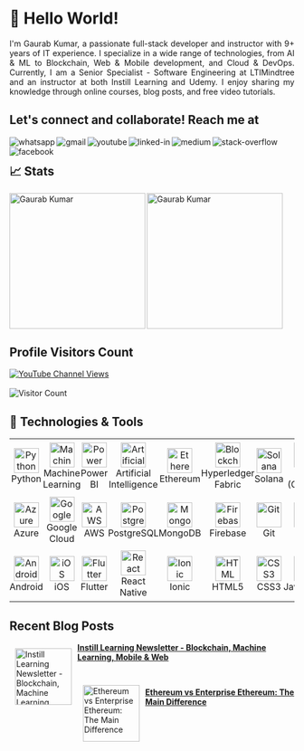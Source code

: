# 👋 Hello World!

<div align="justify">
I'm Gaurab Kumar, a passionate full-stack developer and instructor with 9+ years of IT experience. I specialize in a wide range of technologies, from AI & ML to Blockchain, Web & Mobile development, and Cloud & DevOps. Currently, I am a Senior Specialist - Software Engineering at LTIMindtree and an instructor at both Instill Learning and Udemy. I enjoy sharing my knowledge through online courses, blog posts, and free video tutorials.
</div> 

## Let's connect and collaborate! Reach me at

[<img align="left" alt="whatsapp" src="https://img.shields.io/badge/WhatsApp-25D366?style=for-the-badge&logo=whatsapp&logoColor=white" />](https://wa.me/919110245113)
[<img align="left" alt="gmail" src="https://img.shields.io/badge/Gmail-D14836?style=for-the-badge&logo=gmail&logoColor=white" />](mailto:progaurab@gmail.com)
[<img align="left" alt="youtube" src="https://img.shields.io/badge/youtube-red.svg?&style=for-the-badge&logo=youtube&logoColor=white" />](https://www.youtube.com/instilllearning?sub_confirmation=1)
[<img align="left" alt="linked-in" src="https://img.shields.io/badge/linkedin-%230077B5.svg?&style=for-the-badge&logo=linkedin&logoColor=white" />](https://www.linkedin.com/in/progaurab)
[<img align="left" alt="medium" src="https://img.shields.io/badge/medium-%231296E.svg?&style=for-the-badge&logo=medium&logoColor=white" />](https://medium.com/@progaurab)
[<img align="left" alt="stack-overflow" src="https://img.shields.io/badge/stack%20overflow-FE7A16?logo=stack-overflow&logoColor=white&style=for-the-badge" />](https://stackoverflow.com/users/4188585/gaurab-kumar)
[<img align="left" alt="facebook" src="https://img.shields.io/badge/facebook-%231877F2.svg?&style=for-the-badge&logo=facebook&logoColor=white" />](https://www.facebook.com/learnWithGaurab)
<br/>

## 📈 Stats
<p><img align="left" height="240" src="https://github-readme-stats.vercel.app/api?username=progaurab&show_icons=true&hide_rank=true&bg_color=cbb14d,25d385,68e15c,a8eb12" alt="Gaurab Kumar" /></p>

<p><img align="center" height="240" src="https://github-readme-stats.vercel.app/api/top-langs/?username=progaurab&langs_count=10&layout=compact&bg_color=cbb14d,25d385,68e15c,a8eb12" alt="Gaurab Kumar" /></p>

## Profile Visitors Count

[![YouTube Channel Views](https://img.shields.io/youtube/channel/views/UCWGBv-McUmtZPUP59rsm91w?style=social)](https://www.youtube.com/c/instilllearning)
<br> <br>
![Visitor Count](https://profile-counter.glitch.me/progaurab/count.svg)



## 🔧 Technologies & Tools

<table  width="90%">
  <tr>
    <td style="padding:0px 0px"  align="center" height="96" width="96">
      <img src="https://cdn.jsdelivr.net/gh/devicons/devicon/icons/python/python-original.svg" width="44" height="44" alt="Python" />
      <br />Python
    </td>
    <td style="padding:0px 0px"  align="center" height="96" width="96">
      <img src="https://cdn.jsdelivr.net/gh/devicons/devicon/icons/tensorflow/tensorflow-original.svg" width="44" height="44" alt="Machine Learning" />
      <br />Machine Learning
    </td>
    <td style="padding:0px 0px"  align="center" height="96" width="96">
      <img src="https://img.icons8.com/color/44/000000/power-bi.png" width="44" height="44" alt="Power BI" />
      <br />Power BI
    </td>
    <td style="padding:0px 0px"  align="center" height="96" width="96">
      <img src="https://cdn.jsdelivr.net/gh/devicons/devicon/icons/python/python-original.svg" width="44" height="44" alt="Artificial Intelligence" />
      <br />Artificial Intelligence
    </td>
    <td style="padding:0px 0px"  align="center" height="96" width="96">
      <img src="https://cryptologos.cc/logos/ethereum-eth-logo.png" width="44" height="44" alt="Ethereum" />
      <br />Ethereum
    </td>
    <td style="padding:0px 0px"  align="center" height="96" width="96">
      <img src="https://img.icons8.com/ios-filled/50/000000/blockchain-new-logo.png" width="44" height="44" alt="Blockchain" />
      <br />Hyperledger Fabric
    </td>
    <td style="padding:0px 0px"  align="center" style="width: 12.5%; padding: 10px">
      <img src="https://cryptologos.cc/logos/solana-sol-logo.png" width="44" height="44" alt="Solana" />
      <br />Solana
    </td>
    <td style="padding:0px 0px"  align="center" height="96" width="96">
      <img src="https://cdn.jsdelivr.net/gh/devicons/devicon/icons/go/go-original.svg" width="44" height="44" alt="Go (Golang)" />
      <br />Go (Golang)
    </td>
    <td style="padding:0px 0px"  align="center" height="96" width="96">
      <img src="https://cdn.jsdelivr.net/gh/devicons/devicon/icons/nodejs/nodejs-original.svg" width="44" height="44" alt="Node.js" />
      <br />Node.js
    </td>
    <td style="padding:0px 0px"  align="center" height="96" width="96">
      <img src="https://cdn.jsdelivr.net/gh/devicons/devicon/icons/typescript/typescript-plain.svg" width="44" height="44" alt="TypeScript" />
      <br />TypeScript
    </td>
  </tr>
  <tr>
    <td style="padding:0px 0px"  align="center" height="96" width="96">
      <img src="https://cdn.jsdelivr.net/gh/devicons/devicon/icons/azure/azure-original.svg" width="44" height="44" alt="Azure" />
      <br />Azure
    </td>
    <td style="padding:0px 0px"  align="center" height="96" width="96">
      <img src="https://cdn.jsdelivr.net/gh/devicons/devicon/icons/googlecloud/googlecloud-original.svg" width="44" height="44" alt="Google Cloud" />
      <br />Google Cloud
    </td>
    <td style="padding:0px 0px"  align="center" height="96" width="96">
      <img src="https://img.icons8.com/color/44/000000/amazon-web-services.png" width="44" height="44" alt="AWS" />
      <br />AWS
    </td>
    <td style="padding:0px 0px"  align="center" height="96" width="96">
      <img src="https://cdn.jsdelivr.net/gh/devicons/devicon/icons/postgresql/postgresql-original.svg" width="44" height="44" alt="PostgreSQL" />
      <br />PostgreSQL
    </td>
    <td style="padding:0px 0px"  align="center" height="96" width="96">
      <img src="https://cdn.jsdelivr.net/gh/devicons/devicon/icons/mongodb/mongodb-original.svg" width="44" height="44" alt="MongoDB" />
      <br />MongoDB
    </td>
    <td style="padding:0px 0px"  align="center" height="96" width="96">
      <img src="https://cdn.jsdelivr.net/gh/devicons/devicon/icons/firebase/firebase-plain.svg" width="44" height="44" alt="Firebase" />
      <br />Firebase
    </td>
    <td style="padding:0px 0px"  align="center" height="96" width="96">
      <img src="https://cdn.jsdelivr.net/gh/devicons/devicon/icons/git/git-original.svg" width="44" height="44" alt="Git" />
      <br />Git
    </td>
    <td style="padding:0px 0px"  align="center" height="96" width="96">
      <img src="https://cdn.jsdelivr.net/gh/devicons/devicon/icons/react/react-original.svg" width="44" height="44" alt="React" />
      <br />React
    </td>
    <td style="padding:0px 0px"  align="center" height="96" width="96">
      <img src="https://cdn.jsdelivr.net/gh/devicons/devicon/icons/angularjs/angularjs-plain.svg" width="44" height="44" alt="Angular" />
      <br />Angular
    </td>
    <td style="padding:0px 0px"  align="center" height="96" width="96">
      <img src="https://cdn.jsdelivr.net/gh/devicons/devicon/icons/vuejs/vuejs-original.svg" width="44" height="44" alt="Vue" />
      <br />Vue
    </td>
  </tr>
  <tr>
    <td style="padding:0px 0px"  align="center" height="96" width="96">
      <img src="https://cdn.jsdelivr.net/gh/devicons/devicon/icons/android/android-original.svg" width="44" height="44" alt="Android" />
      <br />Android
    </td>
    <td style="padding:0px 0px"  align="center" style="width: 12.5%; padding: 10px">
      <img src="https://upload.wikimedia.org/wikipedia/commons/thumb/c/ca/IOS_logo.svg/1200px-IOS_logo.svg.png" width="44" height="44" alt="iOS" />
      <br />iOS
    </td>
    <td style="padding:0px 0px"  align="center" height="96" width="96">
      <img src="https://upload.wikimedia.org/wikipedia/commons/1/17/Google-flutter-logo.png" width="44" height="44" alt="Flutter" />
      <br />Flutter
    </td>
    <td style="padding:0px 0px"  align="center" height="96" width="96">
      <img src="https://cdn.jsdelivr.net/gh/devicons/devicon/icons/react/react-original.svg" width="44" height="44" alt="React Native" />
      <br />React Native
    </td>
    <td style="padding:0px 0px"  align="center" height="96" width="96">
      <img src="https://cdn.jsdelivr.net/gh/devicons/devicon/icons/ionic/ionic-original.svg" width="44" height="44" alt="Ionic" />
      <br />Ionic
    </td>
    <td style="padding:0px 0px"  align="center" height="96" width="96">
      <img src="https://cdn.jsdelivr.net/gh/devicons/devicon/icons/html5/html5-plain.svg" width="44" height="44" alt="HTML" />
      <br />HTML5
    </td>
    <td style="padding:0px 0px"  align="center" height="96" width="96">
      <img src="https://cdn.jsdelivr.net/gh/devicons/devicon/icons/css3/css3-plain.svg" width="44" height="44" alt="CSS3" />
      <br />CSS3
    </td>
    <td style="padding:0px 0px"  align="center" height="96" width="96">
      <img src="https://cdn.jsdelivr.net/gh/devicons/devicon/icons/javascript/javascript-plain.svg" width="44" height="44" alt="JavaScript" />
      <br />JavaScript
    </td>
    <td style="padding:0px 0px"  align="center" height="96" width="96">
      <img src="https://cdn.jsdelivr.net/gh/devicons/devicon/icons/materialui/materialui-original.svg" width="44" height="44" alt="Material UI" />
      <br />Material UI
    </td>
    <td style="padding:0px 0px"  align="center" height="96" width="96">
      <img src="https://cdn.jsdelivr.net/gh/devicons/devicon/icons/bootstrap/bootstrap-plain.svg" width="44" height="44" alt="Bootstrap" />
      <br />Bootstrap
    </td>
  </tr>
</table>

## Recent Blog Posts

<a href="https://www.instilllearning.com/blog/how-to-become-full-stack-developer-with-instill-learning"><img src="https://s3.amazonaws.com/contents.newzenler.com/1433/blog/blog-post/14346/data/thumb/l-6.jpg" alt="Instill Learning Newsletter - Blockchain, Machine Learning, Mobile & Web" width="100" align="left" hspace="10" vspace="10"></a><p>**[Instill Learning Newsletter - Blockchain, Machine Learning, Mobile & Web](https://www.instilllearning.com/blog/how-to-become-full-stack-developer-with-instill-learning)**</p>
<br><a href="https://www.instilllearning.com/blog/ethereum-vs-enterprise-ethereum-the-main-difference"><img src="https://s3.amazonaws.com/contents.newzenler.com/1433/blog/blog-post/15013/data/thumb/s-1.jpg" alt="Ethereum vs Enterprise Ethereum: The Main Difference" width="100" align="left" hspace="10" vspace="10"></a><p>**[Ethereum vs Enterprise Ethereum: The Main Difference](https://www.instilllearning.com/blog/ethereum-vs-enterprise-ethereum-the-main-difference)**</p>
<br>